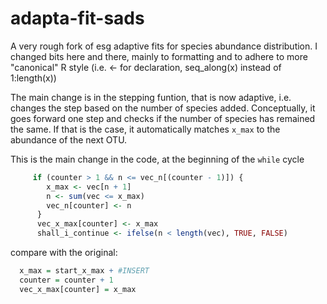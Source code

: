 # adapta-fit-sads
A very rough fork of esg adaptive fits for species abundance distribution.
I changed bits here and there, mainly to formatting and to adhere to more "canonical" R style (i.e. <- for declaration, seq_along(x) instead of 1:length(x))

The main change is in the stepping funtion, that is now adaptive, i.e. changes the step based on the number of species added.
Conceptually, it goes forward one step and checks if the number of species has remained the same.
If that is the case, it automatically matches `x_max` to the abundance of the next OTU.

This is the main change in the code, at the beginning of the `while` cycle

```R
     if (counter > 1 && n <= vec_n[(counter - 1)]) {                             
        x_max <- vec[n + 1]                                                       
        n <- sum(vec <= x_max)                                                    
        vec_n[counter] <- n                                                       
      }                                                                           
      vec_x_max[counter] <- x_max                                                 
      shall_i_continue <- ifelse(n < length(vec), TRUE, FALSE)                    
```
compare with the original:
```R
  x_max = start_x_max + #INSERT
  counter = counter + 1
  vec_x_max[counter] = x_max
```
